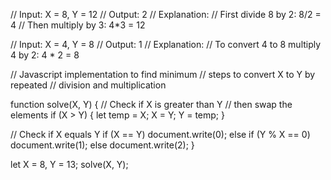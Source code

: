 // Input: X = 8, Y = 12
// Output: 2
// Explanation:
// First divide 8 by 2: 8/2 = 4
// Then multiply by 3: 4*3 = 12

// Input: X = 4, Y = 8
// Output: 1
// Explanation:
// To convert 4 to 8 multiply 4 by 2: 4 * 2 = 8

// Javascript implementation to find minimum
// steps to convert X to Y by repeated
// division and multiplication

function solve(X, Y) {
  // Check if X is greater than Y
  // then swap the elements
  if (X > Y) {
    let temp = X;
    X = Y;
    Y = temp;
  }

  // Check if X equals Y
  if (X == Y) document.write(0);
  else if (Y % X == 0) document.write(1);
  else document.write(2);
}

let X = 8,
  Y = 13;
solve(X, Y);
